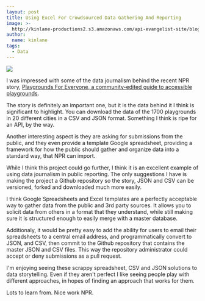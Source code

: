 ```yaml
---
layout: post
title: Using Excel For Crowdsourced Data Gathering And Reporting
image: >-
  http://kinlane-productions2.s3.amazonaws.com/api-evangelist-site/blog/ramps-to-play-components-600.jpg
author:
  name: kinlane
tags:
  - Data
---
```

[![](https://s3.amazonaws.com/kinlane-productions2/npr/accessible-playgrounds/ramps-to-play-components-600.jpg)](http://apps.npr.org/playgrounds/#playground-help)

I was impressed with some of the data journalism behind the recent NPR story, [Playgrounds For Everyone, a community-edited guide to accessible playgrounds](http://apps.npr.org/playgrounds/#playground-help).

The story is definitely an important one, but it is the data behind it I think is significant to highlight. You can download the data of the 1700 playgrounds in 20 different cities in a CSV and JSON format. Something I think is ripe for an API, by the way.

Another interesting aspect is they are asking for submissions from the public, and they even provide a template Google spreadsheet, providing a framework for how the public should gather and organize data into a standard way, that NPR can import.

While I think this project could go further, I think it is an excellent example of using data journalism in public reporting. The only suggestions I have is making the project a Github repository so the story, JSON and CSV can be versioned, forked and downloaded much more easily.

I think Google Spreadsheets and Excel templates are a perfectly acceptable way to gather data from the public and 3rd party sources. It allows you to solicit data from others in a format that they understand, while still making sure it is structured enough to easily merge with a master database.

Additionaly, it would be pretty easy to add the ability for users to email their spreadsheets to a central email address, and programmatically convert to JSON, and CSV, then commit to the Github repository that contains the master JSON and CSV files. This way the repository administrator could accept or deny submissions as a pull request.

I'm enjoying seeing these scrappy spreadsheet, CSV and JSON solutions to data storytelling. Even if they aren't perfect I like seeing people play with different approaches, in hopes of finding an approach that works for them.

Lots to learn from. Nice work NPR.